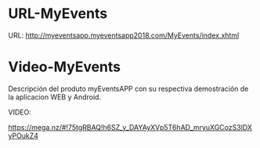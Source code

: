# URL-MyEvents

URL:
http://myeventsapp.myeventsapp2018.com/MyEvents/index.xhtml

# Video-MyEvents
Descripción del produto myEventsAPP con su respectiva demostración de la aplicacion WEB y Android.

VIDEO:

https://mega.nz/#!75tgRBAQ!h6SZ_y_DAYAyXVp5T6hAD_mryuXGCozS3lDXyPOukZ4
